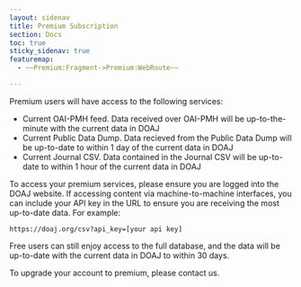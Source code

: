 ```yaml
---
layout: sidenav
title: Premium Subscription
section: Docs
toc: true
sticky_sidenav: true
featuremap: 
  - ~~Premium:Fragment->Premium:WebRoute~~

---
```


Premium users will have access to the following services:

* Current OAI-PMH feed.  Data received over OAI-PMH will be up-to-the-minute with the current data in DOAJ
* Current Public Data Dump.  Data recieved from the Public Data Dump will be up-to-date to within 1 day of the current data in DOAJ
* Current Journal CSV.  Data contained in the Journal CSV will be up-to-date to within 1 hour of the current data in DOAJ

To access your premium services, please ensure you are logged into the DOAJ website.  If accessing content via machine-to-machine
interfaces, you can include your API key in the URL to ensure you are receiving the most up-to-date data.  For example:

```https://doaj.org/csv?api_key=[your api key]```

Free users can still enjoy access to the full database, and the data will be up-to-date with the current data in DOAJ to within 30 days.

To upgrade your account to premium, please contact us.